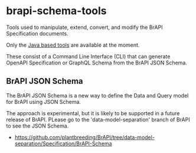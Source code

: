 # brapi-schema-tools
Tools used to manipulate, extend, convert, and modify the BrAPI Specification documents.

Only the [Java based tools](java/README.md) are available at the moment. 

These consist of a Command Line Interface (CLI) that can generate OpenAPI Specification or 
GraphQL Schema from the BrAPI JSON Schema. 

## BrAPI JSON Schema
The BrAPI JSON Schema is a new way to define the Data and Query model for BrAPI using JSON Schema.

The approach is experimental, but it is likely to be supported in a future release of BrAPI.
PLease go to the 'data-model-separation' branch of BrAPI to see the JSON Schema.
* https://github.com/plantbreeding/BrAPI/tree/data-model-separation/Specification/BrAPI-Schema